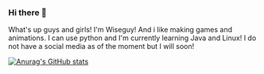 ### Hi there 👋

What's up guys and girls! I'm Wiseguy! And i like making games and animations. I can use python and I'm currently learning Java and Linux!  I do not have a social media as of the moment but I will soon!

[![Anurag's GitHub stats](https://github-readme-stats.vercel.app/api?username=WiseguyReal)](https://github.com/anuraghazra/github-readme-stats)

